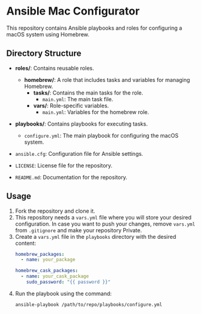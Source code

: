 # Ansible Mac Configurator

This repository contains Ansible playbooks and roles for configuring a macOS system using Homebrew.

## Directory Structure

- **roles/**: Contains reusable roles.
  - **homebrew/**: A role that includes tasks and variables for managing Homebrew.
    - **tasks/**: Contains the main tasks for the role.
      - `main.yml`: The main task file.
    - **vars/**: Role-specific variables.
      - `main.yml`: Variables for the homebrew role.

- **playbooks/**: Contains playbooks for executing tasks.
  - `configure.yml`: The main playbook for configuring the macOS system.

- `ansible.cfg`: Configuration file for Ansible settings.
- `LICENSE`: License file for the repository.
- `README.md`: Documentation for the repository.

## Usage

1. Fork the repository and clone it.
2. This repository needs a `vars.yml` file where you will store your desired configuration. In case you want to push your changes, remove `vars.yml` from `.gitignore` and make your repository Private.
3. Create a `vars.yml` file in the `playbooks` directory with the desired content:
   ```yaml
   homebrew_packages:
     - name: your_package

   homebrew_cask_packages:
     - name: your_cask_package
       sudo_password: "{{ password }}"
4. Run the playbook using the command:
   ```sh
   ansible-playbook /path/to/repo/playbooks/configure.yml